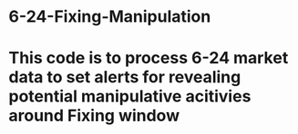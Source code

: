 # 6-24-Fixing-Manipulation

# This code is to process 6-24 market data to set alerts for revealing potential manipulative acitivies around Fixing window
